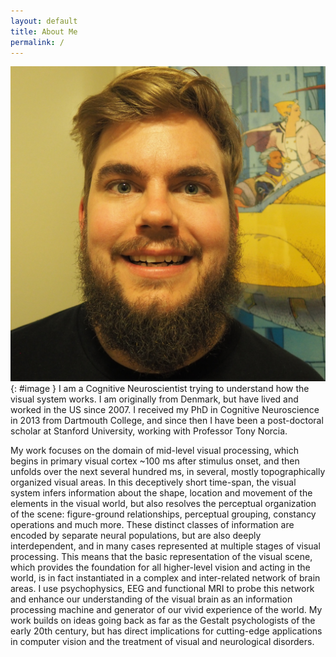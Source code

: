 ```yaml
---
layout: default
title: About Me
permalink: /
---
```

![picture of the author](/assets/pjkohler.jpg "Peter J. Kohler"){: #image }
I am a Cognitive Neuroscientist trying to understand how the visual system works. I am originally from Denmark, but have lived and worked in the US since 2007. I received my PhD in Cognitive Neuroscience in 2013 from Dartmouth College, and since then I have been a post-doctoral scholar at Stanford University, working with Professor Tony Norcia.

My work focuses on the domain of mid-level visual processing, which begins in primary visual cortex ~100 ms after stimulus onset, and then unfolds over the next several hundred ms, in several, mostly topographically organized visual areas. In this deceptively short time-span, the visual system infers information about the shape, location and movement of the elements in the visual world, but also resolves the perceptual organization of the scene: figure-ground relationships, perceptual grouping, constancy operations and much more. These distinct classes of information are encoded by separate neural populations, but are also deeply interdependent, and in many cases represented at multiple stages of visual processing. This means that the basic representation of the visual scene, which provides the foundation for all higher-level vision and acting in the world, is in fact instantiated in a complex and inter-related network of brain areas. I use psychophysics, EEG and functional MRI to probe this network and enhance our understanding of the visual brain as an information processing machine and generator of our vivid experience of the world. My work builds on ideas going back as far as the Gestalt psychologists of the early 20th century, but has direct implications for cutting-edge applications in computer vision and the treatment of visual and neurological disorders.